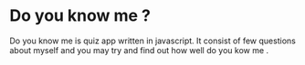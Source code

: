 # Do you know me ?
 Do you know me is quiz app written in javascript. It consist of few questions about myself and you may try and find out how well do you kow me .
